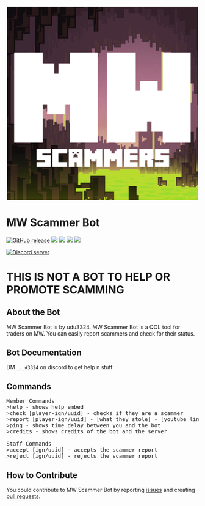 <p align="center">
  <img width="500px" src="src/main/resources/big.png">
</p>

# MW Scammer Bot

[![GitHub release](https://img.shields.io/github/v/release/udu3324/MW-Scammer-Bot)](https://github.com/udu3324/MW-Scammer-Bot/releases/latest)
<img src="https://img.shields.io/github/license/udu3324/MW-Scammer-Bot">
 <img src="https://img.shields.io/github/issues/udu3324/MW-Scammer-Bot">
  <img src="https://img.shields.io/github/forks/udu3324/MW-Scammer-Bot?style=social">
  <img src="https://img.shields.io/github/stars/udu3324/MW-Scammer-Bot?style=social">

[![Discord server](https://discordapp.com/api/guilds/883832292466892841/widget.png?style=shield)](https://discord.gg/https://discord.gg/7eDXUBVpf3)

# THIS IS NOT A BOT TO HELP OR PROMOTE SCAMMING

## About the Bot
MW Scammer Bot is by udu3324. MW Scammer Bot is a QOL tool for traders on MW. You can easily report scammers and check for their status.

## Bot Documentation
DM `_._#3324` on discord to get help n stuff.

## Commands
<pre>
Member Commands
>help - shows help embed
>check [player-ign/uuid] - checks if they are a scammer
>report [player-ign/uuid] - [what they stole] - [youtube link] - creates a report
>ping - shows time delay between you and the bot
>credits - shows credits of the bot and the server

Staff Commands
>accept [ign/uuid] - accepts the scammer report
>reject [ign/uuid] - rejects the scammer report
</pre>


## How to Contribute
You could contribute to MW Scammer Bot by reporting
[issues](https://github.com/udu3324/MW-Scammer-Bot/issues/new/choose) and creating
[pull requests](https://github.com/udu3324/MW-Scammer-Bot/compare).